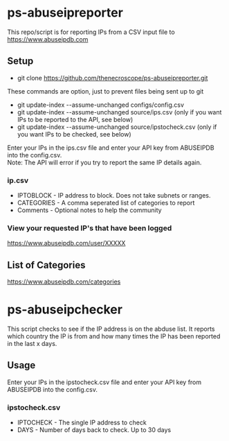 # ps-abuseipreporter
This repo/script is for reporting IPs from a CSV input file to https://www.abuseipdb.com

## Setup
* git clone https://github.com/thenecroscope/ps-abuseipreporter.git  

These commands are option, just to prevent files being sent up to git
* git update-index --assume-unchanged configs/config.csv
* git update-index --assume-unchanged source/ips.csv (only if you want IPs to be reported to the API, see below)
* git update-index --assume-unchanged source/ipstocheck.csv (only if you want IPs to be checked, see below)

Enter your IPs in the ips.csv file and enter your API key from ABUSEIPDB into the config.csv.  
Note: The API will error if you try to report the same IP details again.

### ip.csv
* IPTOBLOCK - IP address to block. Does not take subnets or ranges.
* CATEGORIES - A comma seperated list of categories to report
* Comments - Optional notes to help the community

### View your requested IP's that have been logged
https://www.abuseipdb.com/user/XXXXX


## List of Categories
https://www.abuseipdb.com/categories


# ps-abuseipchecker
This script checks to see if the IP address is on the abduse list. It reports which country the IP is from and how many times the IP has been reported in the last x days.

## Usage
Enter your IPs in the ipstocheck.csv file and enter your API key from ABUSEIPDB into the config.csv.  


### ipstocheck.csv
* IPTOCHECK - The single IP address to check
* DAYS - Number of days back to check. Up to 30 days